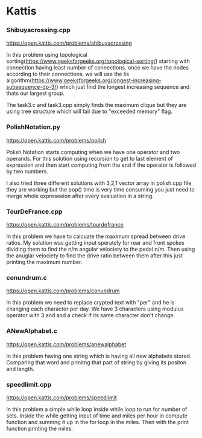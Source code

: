 # Kattis 

### Shibuyacrossing.cpp
https://open.kattis.com/problems/shibuyacrossing

In this problem using topological sorting(https://www.geeksforgeeks.org/topological-sorting/) starting with connection having least number of connections. once we have the nodes according to their connections. we will use the lis algorithm(https://www.geeksforgeeks.org/longest-increasing-subsequence-dp-3/) which just find the longest increasing sequence and thats our largest group.

The task3.c and task3.cpp simply finds the maximum clique but they are using tree structure which will fail due to "exceeded memory" flag.

### PolishNotation.py
https://open.kattis.com/problems/polish

Polish Notation starts computing when we have one operator and two operands. For this solution using recursion to get to last element of expression and then start computing from the end if the operator is followed by two numbers.

I also tried three different solutions with 3,2,1 vector array in polish.cpp file they are working but the pop() time is very time consuming you just need to merge whole expreseeion after every evaluation in a string.

### TourDeFrance.cpp
https://open.kattis.com/problems/tourdefrance

In this problem we have to calcuate the maximum spread between drive ratios. My solution was getting input sperately for rear and front spokes dividing them to find the n/m angular velociety to the pedal n/m. Then using the anuglar velociety to find the drive ratio between them after this just printing the maximum number.


### conundrum.c
https://open.kattis.com/problems/conundrum

In this problem we need to replace crypted text with "per" and he is changing each character per day. We have 3 characters using modulus operator with 3 and and a check if its same character don't change. 

### ANewAlphabet.c
https://open.kattis.com/problems/anewalphabet

In this problem having one string which is having all new alphabets stored. Comparing that word and prinitng that part of string by giving its positon and length.

### speedlimit.cpp

https://open.kattis.com/problems/speedlimit

In this problem a simple while loop inside while loop to run for number of sets. Inside the while getting input of time and miles per hour in compute function and summng it up in the for loop in the miles. Then with the print function printing the miles.
 

